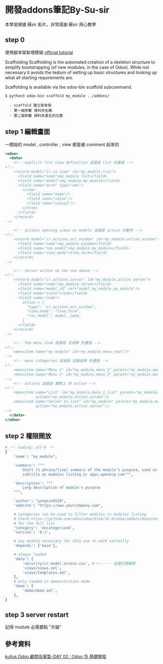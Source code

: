 # 開發addons筆記By-Su-sir

本學習根據 蘇sir 影片，非常感謝 蘇sir 用心教學

## step 0

使用腳本架新增模組
[official tutorial](https://www.odoo.com/documentation/15.0/developer/cli.html#reference-cmdline-scaffold)

Scaffolding
Scaffolding is the automated creation of a skeleton structure to simplify bootstrapping (of new modules, in the case of Odoo). While not necessary it avoids the tedium of setting up basic structures and looking up what all starting requirements are.

Scaffolding is available via the odoo-bin scaffold subcommand.

```
$ python3 odoo-bin scaffold my_module ../addons/

  - scaffold 建立架本架
  - 第一個參數 資料夾名稱
  - 第二個參數 資料夾產生的位置
```
## step 1 編輯畫面

一開始的 model , controller , view 都是被 comment 起來的

```xml title="my_module/views/views.xml"
<odoo>
  <data>
    <!-- explicit list view definition 這邊是 list 的畫面 -->
<!--
    <record model="ir.ui.view" id="my_module.list">
      <field name="name">my_module list</field>
      <field name="model">my_module.my_module</field>
      <field name="arch" type="xml">
        <tree>
          <field name="name"/>
          <field name="value"/>
          <field name="value2"/>
        </tree>
      </field>
    </record>
-->

    <!-- actions opening views on models 這邊是 action 的動作 -->
<!--
    <record model="ir.actions.act_window" id="my_module.action_window">
      <field name="name">my_module window</field>
      <field name="res_model">my_module.my_module</field>
      <field name="view_mode">tree,form</field>
    </record>
-->

    <!-- server action to the one above -->
<!--
    <record model="ir.actions.server" id="my_module.action_server">
      <field name="name">my_module server</field>
      <field name="model_id" ref="model_my_module_my_module"/>
      <field name="state">code</field>
      <field name="code">
        action = {
          "type": "ir.actions.act_window",
          "view_mode": "tree,form",
          "res_model": model._name,
        }
      </field>
    </record>
-->

    <!-- Top menu item 這邊是 主選單 的畫面 -->
<!--
    <menuitem name="my_module" id="my_module.menu_root"/>
-->
    <!-- menu categories 這邊是 目錄選單 的畫面 -->
<!--
    <menuitem name="Menu 1" id="my_module.menu_1" parent="my_module.menu_root"/>
    <menuitem name="Menu 2" id="my_module.menu_2" parent="my_module.menu_root"/>
-->
    <!-- actions 這邊是 實際上 的 action -->
<!--
    <menuitem name="List" id="my_module.menu_1_list" parent="my_module.menu_1"
              action="my_module.action_window"/>
    <menuitem name="Server to list" id="my_module" parent="my_module.menu_2"
              action="my_module.action_server"/>
-->
  </data>
</odoo>
```

## step 2 權限開放

```python title="my_module/__manifest__.py"
# -*- coding: utf-8 -*-
{
    'name': "my_module",

    'summary': """
        Short (1 phrase/line) summary of the module's purpose, used as
        subtitle on modules listing or apps.openerp.com""",

    'description': """
        Long description of module's purpose
    """,

    'author': "yongsin0129",
    'website': "https://www.yourcompany.com",

    # Categories can be used to filter modules in modules listing
    # Check https://github.com/odoo/odoo/blob/16.0/odoo/addons/base/data/ir_module_category_data.xml
    # for the full list
    'category': 'Uncategorized',
    'version': '0.1',

    # any module necessary for this one to work correctly
    'depends': ['base'],

    # always loaded
    'data': [
        'security/ir.model.access.csv', # <------ 這邊打開權限
        'views/views.xml',
        'views/templates.xml',
    ],
    # only loaded in demonstration mode
    'demo': [
        'demo/demo.xml',
    ],
}
```

## step 3 server restart

記得 module 必需要點 "升級"

## 參考資料

[kulius Odoo 顧問及客製-DAY 02 : Odoo 15 基礎開發](https://ithelp.ithome.com.tw/m/articles/10291865)